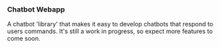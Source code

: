 ### Chatbot Webapp
<p> A chatbot 'library' that makes it easy to develop chatbots that respond to users commands. It's still a work in progress, so expect more features to come soon.</p>

